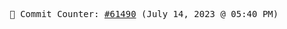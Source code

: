 <p align="center">
    <samp>
        📮 Commit Counter: <a href="https://github.com/Javascript-void0/Javascript-void0/commits/main">#61490</a> (July 14, 2023 @ 05:40 PM)
    </samp>
</p>